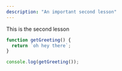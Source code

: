 ```yaml
---
description: "An important second lesson"
---
```


This is the second lesson

```javascript
function getGreeting() {
  return `oh hey there`;
}

console.log(getGreeting());
```
